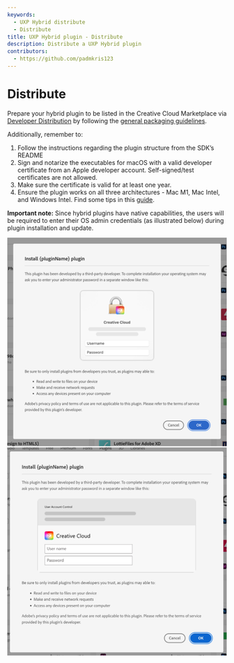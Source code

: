 ```yaml
---
keywords:
  - UXP Hybrid distribute
  - Distribute
title: UXP Hybrid plugin - Distribute
description: Distribute a UXP Hybrid plugin
contributors:
  - https://github.com/padmkris123
---
```


# Distribute

Prepare your hybrid plugin to be listed in the Creative Cloud Marketplace via [Developer Distribution](https://developer.adobe.com/developer-distribution/creative-cloud/docs/guides/getting_started/) by following the [general packaging guidelines](../../distribution/packaging-your-plugin/).

Additionally, remember to:

1. Follow the instructions regarding the plugin structure from the SDK’s README
2. Sign and notarize the executables for macOS with a valid developer certificate from an Apple developer account. Self-signed/test certificates are not allowed.
3. Make sure the certificate is valid for at least one year.
4. Ensure the plugin works on all three architectures - Mac M1, Mac Intel, and Windows Intel. Find some tips in this [guide](../faqs/#how-can-i-prepare-the-binaries).

<InlineAlert variant="info" slots="text"/>

**Important note:** Since hybrid plugins have native capabilities, the users will be required to enter their OS admin credentials (as illustrated below) during plugin installation and update.

![Pluign install dialog in macOS](./plugin-install-dialog-mac.png) ![Plugin install dialog in Windows](./plugin-install-dialog-win.png)
